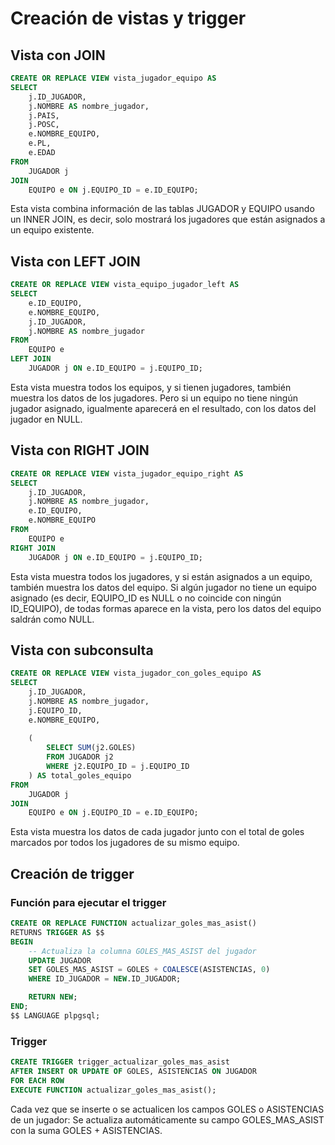 # Creación de vistas y trigger

## Vista con JOIN
```sql
CREATE OR REPLACE VIEW vista_jugador_equipo AS
SELECT 
    j.ID_JUGADOR,
    j.NOMBRE AS nombre_jugador,
    j.PAIS,
    j.POSC,
    e.NOMBRE_EQUIPO,
    e.PL,
    e.EDAD
FROM 
    JUGADOR j
JOIN 
    EQUIPO e ON j.EQUIPO_ID = e.ID_EQUIPO;
```

Esta vista combina información de las tablas JUGADOR y EQUIPO usando un INNER JOIN, es decir, solo mostrará los jugadores que están asignados a un equipo existente.

## Vista con LEFT JOIN
```sql
CREATE OR REPLACE VIEW vista_equipo_jugador_left AS
SELECT 
    e.ID_EQUIPO,
    e.NOMBRE_EQUIPO,
    j.ID_JUGADOR,
    j.NOMBRE AS nombre_jugador
FROM 
    EQUIPO e
LEFT JOIN 
    JUGADOR j ON e.ID_EQUIPO = j.EQUIPO_ID;
```

Esta vista muestra todos los equipos, y si tienen jugadores, también muestra los datos de los jugadores.
Pero si un equipo no tiene ningún jugador asignado, igualmente aparecerá en el resultado, con los datos del jugador en NULL.

## Vista con RIGHT JOIN
```sql
CREATE OR REPLACE VIEW vista_jugador_equipo_right AS
SELECT 
    j.ID_JUGADOR,
    j.NOMBRE AS nombre_jugador,
    e.ID_EQUIPO,
    e.NOMBRE_EQUIPO
FROM 
    EQUIPO e
RIGHT JOIN 
    JUGADOR j ON e.ID_EQUIPO = j.EQUIPO_ID;
```

Esta vista muestra todos los jugadores, y si están asignados a un equipo, también muestra los datos del equipo.
Si algún jugador no tiene un equipo asignado (es decir, EQUIPO_ID es NULL o no coincide con ningún ID_EQUIPO), de todas formas aparece en la vista, pero los datos del equipo saldrán como NULL.

## Vista con subconsulta
```sql
CREATE OR REPLACE VIEW vista_jugador_con_goles_equipo AS
SELECT 
    j.ID_JUGADOR,
    j.NOMBRE AS nombre_jugador,
    j.EQUIPO_ID,
    e.NOMBRE_EQUIPO,
    
    (
        SELECT SUM(j2.GOLES)
        FROM JUGADOR j2
        WHERE j2.EQUIPO_ID = j.EQUIPO_ID
    ) AS total_goles_equipo
FROM 
    JUGADOR j
JOIN 
    EQUIPO e ON j.EQUIPO_ID = e.ID_EQUIPO;
```

Esta vista muestra los datos de cada jugador junto con el total de goles marcados por todos los jugadores de su mismo equipo.

## Creación de trigger

### Función para ejecutar el trigger
```sql
CREATE OR REPLACE FUNCTION actualizar_goles_mas_asist()
RETURNS TRIGGER AS $$
BEGIN
    -- Actualiza la columna GOLES_MAS_ASIST del jugador
    UPDATE JUGADOR
    SET GOLES_MAS_ASIST = GOLES + COALESCE(ASISTENCIAS, 0)
    WHERE ID_JUGADOR = NEW.ID_JUGADOR;

    RETURN NEW;
END;
$$ LANGUAGE plpgsql;
```

### Trigger
```sql
CREATE TRIGGER trigger_actualizar_goles_mas_asist
AFTER INSERT OR UPDATE OF GOLES, ASISTENCIAS ON JUGADOR
FOR EACH ROW
EXECUTE FUNCTION actualizar_goles_mas_asist();
```

Cada vez que se inserte o se actualicen los campos GOLES o ASISTENCIAS de un jugador:
Se actualiza automáticamente su campo GOLES_MAS_ASIST con la suma GOLES + ASISTENCIAS.